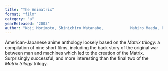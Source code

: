 ```yaml
---
title: "The Animatrix"
format: "film"
category: "a"
yearReleased: "2003"
author: "Koji Morimoto, Shinichiro Watanabe, 			Mahiro Maeda, Peter Chung, Andy Jones, Yoshiaki Kawajiri, and 			Takeshi Koike"
---
```

American-Japanese anime anthology loosely based on the  <em>Matrix trilogy</em>: a compilation of nine short films, including the back story  of the original war between man and machines which led to the creation of the  Matrix. Surprisingly successful, and more interesting than the final two of the <em>Matrix trilogy</em> trilogy.
 
